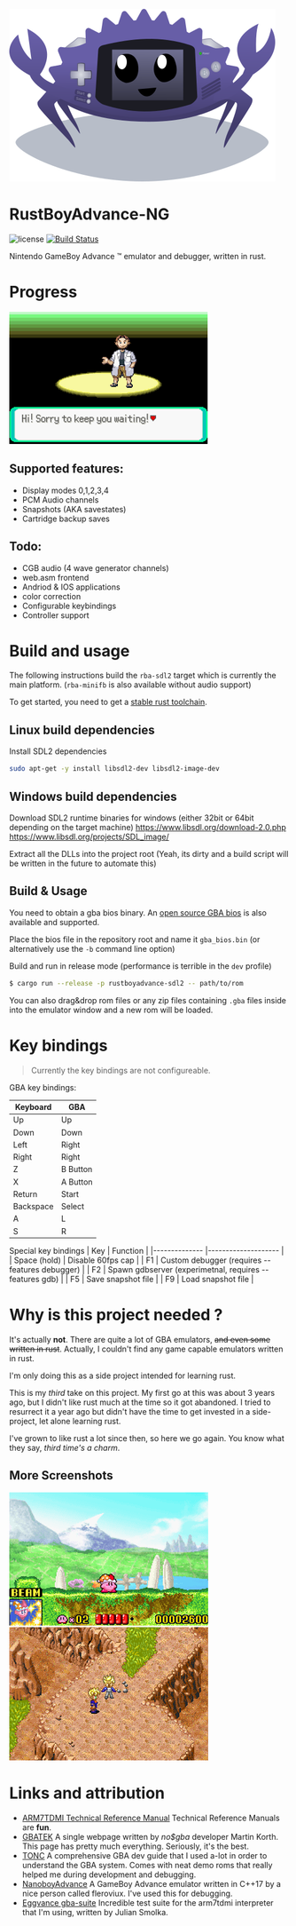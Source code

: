 
![icon ](assets/icon_cropped_small.png)

# RustBoyAdvance-NG

![license](https://img.shields.io/github/license/michelhe/rustboyadvance-ng) [![Build Status](https://travis-ci.com/michelhe/rustboyadvance-ng.svg?branch=master)](https://travis-ci.com/michelhe/rustboyadvance-ng)

Nintendo GameBoy Advance ™ emulator and debugger, written in rust.

# Progress

![Pokemon Emerald](media/screenshot1.png)

## Supported features:
* Display modes 0,1,2,3,4
* PCM Audio channels
* Snapshots (AKA savestates)
* Cartridge backup saves 

## Todo:
* CGB audio (4 wave generator channels)
* web.asm frontend
* Andriod & IOS applications
* color correction
* Configurable keybindings
* Controller support


# Build and usage

The following instructions build the `rba-sdl2` target which is currently the main platform. (`rba-minifb` is also available without audio support)

To get started, you need to get a [stable rust toolchain](https://rustup.rs).

## Linux build dependencies
Install SDL2 dependencies

```bash
sudo apt-get -y install libsdl2-dev libsdl2-image-dev
```

## Windows build dependencies
Download SDL2 runtime binaries for windows (either 32bit or 64bit depending on the target machine)
https://www.libsdl.org/download-2.0.php
https://www.libsdl.org/projects/SDL_image/

Extract all the DLLs into the project root (Yeah, its dirty and a build script will be written in the future to automate this)

## Build & Usage
You need to obtain a gba bios binary.
An [open source GBA bios](https://github.com/Nebuleon/ReGBA/blob/master/bios/gba_bios.bin) is also available and supported.


Place the bios file in the repository root and name it `gba_bios.bin` (or alternatively use the `-b` command line option) 


Build and run in release mode (performance is terrible in the `dev` profile)
```bash
$ cargo run --release -p rustboyadvance-sdl2 -- path/to/rom
```


You can also drag&drop rom files or any zip files containing `.gba` files inside into the emulator window and a new rom will be loaded.

# Key bindings

> Currently the key bindings are not configureable.

GBA key bindings:

| Keyboard  	| GBA      	|
|-----------	|----------	|
| Up        	| Up       	|
| Down      	| Down     	|
| Left      	| Right    	|
| Right     	| Right    	|
| Z         	| B Button 	|
| X         	| A Button 	|
| Return    	| Start    	|
| Backspace 	| Select   	|
| A         	| L        	|
| S         	| R        	|

Special key bindings
| Key          	| Function          	|
|--------------	|--------------------	|
| Space (hold) 	| Disable 60fps cap  	|
| F1		| Custom debugger (requires --features debugger) |
| F2		| Spawn gdbserver (experimetnal, requires --features gdb) |
| F5           	| Save snapshot file 	|
| F9           	| Load snapshot file 	|

# Why is this project needed ?

It's actually **not**. There are quite a lot of GBA emulators, ~~and even some written in rust~~. Actually, I couldn't find any game capable emulators written in rust.

I'm only doing this as a side project intended for learning rust.

This is my *third* take on this project. My first go at this was about 3 years ago, but I didn't like rust much at the time so it got abandoned.
I tried to resurrect it a year ago but didn't have the time to get invested in a side-project, let alone learning rust.

I've grown to like rust a lot since then, so here we go again.
You know what they say, *third time's a charm*.

## More Screenshots
 ![Kirby - Nightmare in Dreamland](media/screenshot2.png) ![Dragon Ball - Legacy of Goku 2](media/screenshot3.png)

# Links and attribution

- [ARM7TDMI Technical Reference Manual](http://infocenter.arm.com/help/topic/com.arm.doc.ddi0210c/DDI0210B.pdf)
    Technical Reference Manuals are **fun**.
- [GBATEK](http://problemkaputt.de/gbatek.htm)
    A single webpage written by *no$gba* developer Martin Korth.
    This page has pretty much everything. Seriously, it's the best.
- [TONC](https://www.coranac.com/tonc/text/)
    A comprehensive GBA dev guide that I used a-lot in order to understand the GBA system.
    Comes with neat demo roms that really helped me during development and debugging.
- [NanoboyAdvance](https://github.com/fleroviux/NanoboyAdvance)
    A GameBoy Advance emulator written in C++17 by a nice person called fleroviux.
    I've used this for debugging.
- [Eggvance gba-suite](https://github.com/jsmolka/gba-suite)
    Incredible test suite for the arm7tdmi interpreter that I'm using, written by Julian Smolka.
